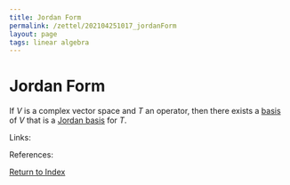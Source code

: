 ```yaml
---
title: Jordan Form
permalink: /zettel/202104251017_jordanForm
layout: page
tags: linear algebra
---
```

# Jordan Form

If $V$ is a complex vector space and $T$ an operator, then there exists a [basis](202102072233_matrixLinearMap) of 
$V$ that is a [Jordan basis](202104251012_jordanBasisDefinition) for $T$.

Links: 

References: 

[Return to Index](index)